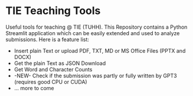 # TIE Teaching Tools
Useful tools for teaching @ TIE (TUHH). This Repository contains a Python Streamlit application which can be easily extended and used to analyze submissions. Here is a feature list:

* Insert plain Text or upload PDF, TXT, MD or MS Office Files (PPTX and DOCX)
* Get the plain Text as JSON Download
* Get Word and Character Counts
* -NEW- Check if the submission was partly or fully written by GPT3 (requires good CPU or CUDA)
* ... more to come